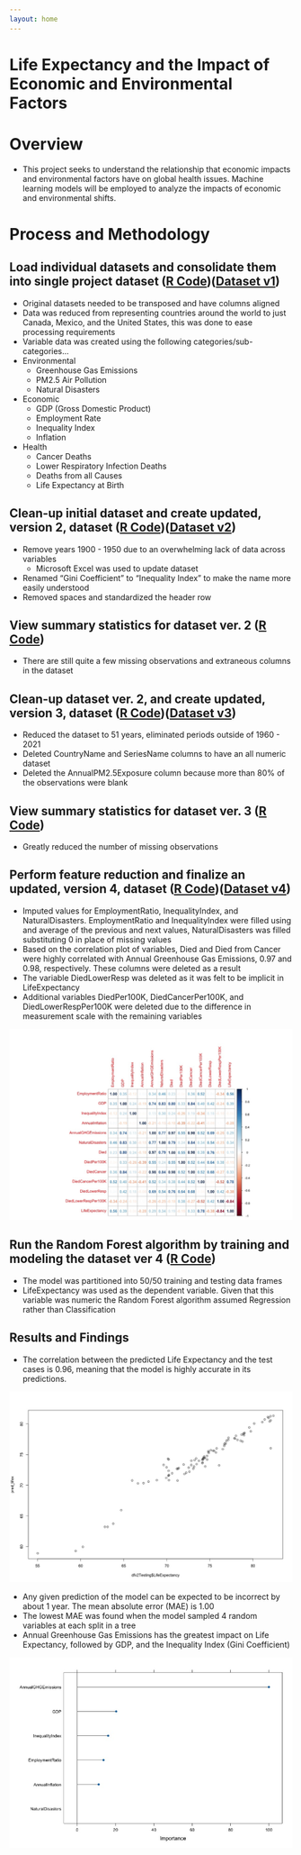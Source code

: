 ```yaml
---
layout: home
---
```

# Life Expectancy and the Impact of Economic and Environmental Factors


# Overview

* This project seeks to understand the relationship that economic impacts and environmental factors have on global health issues. Machine learning models will be employed to analyze the impacts of economic and environmental shifts.


# Process and Methodology

## Load individual datasets and consolidate them into single project dataset ([R Code](/assets/1_LoadDatasets.r))([Dataset v1](/assets/df.csv))

* Original datasets needed to be transposed and have columns aligned
* Data was reduced from representing countries around the world to just Canada, Mexico, and the United States, this was done to ease processing requirements
* Variable data was created using the following categories/sub-categories...
* Environmental
	* Greenhouse Gas Emissions
	* PM2.5 Air Pollution
	* Natural Disasters 
* Economic
	* GDP (Gross Domestic Product)
	* Employment Rate
	* Inequality Index
	* Inflation
* Health
	* Cancer Deaths
	* Lower Respiratory Infection Deaths
	* Deaths from all Causes
	* Life Expectancy at Birth

## Clean-up initial dataset and create updated, version 2, dataset ([R Code](/assets/2_CleanupDatasetV1_.r))([Dataset v2](/assets/dfv2.csv))

* Remove years 1900 - 1950 due to an overwhelming lack of data across variables
    * Microsoft Excel was used to update dataset
* Renamed “Gini Coefficient” to “Inequality Index” to make the name more easily understood
* Removed spaces and standardized the header row

## View summary statistics for dataset ver. 2 ([R Code](/assets/3_SummaryStatisticsDatasetV2.r))

* There are still quite a few missing observations and extraneous columns in the dataset

## Clean-up dataset ver. 2, and create updated, version 3, dataset ([R Code](/assets/4_CleanupDatasetV2_.r))([Dataset v3](/assets/dfv3.csv))

* Reduced the dataset to 51 years, eliminated periods outside of 1960 - 2021
* Deleted CountryName and SeriesName columns to have an all numeric dataset
* Deleted the AnnualPM2.5Exposure column because more than 80% of the observations were blank

## View summary statistics for dataset ver. 3 ([R Code](/assets/5_CleanupDatasetV3_.r))

* Greatly reduced the number of missing observations

## Perform feature reduction and finalize an updated, version 4, dataset ([R Code](/assets/6_FinalizedDatasetV4.r))([Dataset v4](/assets/dfv4.csv))

* Imputed values for EmploymentRatio, InequalityIndex, and NaturalDisasters. EmploymentRatio and InequalityIndex were filled using and average of the previous and next values, NaturalDisasters was filled substituting 0 in place of missing values
* Based on the correlation plot of variables, Died and Died from Cancer were highly correlated with Annual Greenhouse Gas Emissions, 0.97 and 0.98, respectively. These columns were deleted as a result
* The variable DiedLowerResp was deleted as it was felt to be implicit in LifeExpectancy
* Additional variables DiedPer100K, DiedCancerPer100K, and DiedLowerRespPer100K were deleted due to the difference in measurement scale with the remaining variables

![Correlation Plot](/assets/correlation_plot.jpeg)

## Run the Random Forest algorithm by training and modeling the dataset ver 4 ([R Code](/assets/7_RunRandomForest.r))

* The model was partitioned into 50/50 training and testing data frames
* LifeExpectancy was used as the dependent variable. Given that this variable was numeric the Random Forest algorithm assumed Regression rather than Classification

## Results and Findings

* The correlation between the predicted Life Expectancy and the test cases is 0.96, meaning that the model is highly accurate in its predictions.

![Prediction vs Test Correlation](/assets/predicted_results_plot.jpeg)

* Any given prediction of the model can be expected to be incorrect by about 1 year. The mean absolute error (MAE) is 1.00
* The lowest MAE was found when the model sampled 4 random variables at each split in a tree 
* Annual Greenhouse Gas Emissions has the greatest impact on Life Expectancy, followed by GDP, and the Inequality Index (Gini Coefficient)

![Variable Importance](/assets/Variable_Importance.jpeg)



